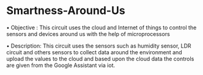 # Smartness-Around-Us
•	Objective : This circuit uses the cloud and Internet of things to control the sensors and devices around us with the help of microprocessors

•	Description: This circuit uses the sensors such as humidity sensor, LDR circuit and others sensors to collect data around the environment and upload the values to the cloud and based upon the cloud data the controls are given from the Google Assistant via iot.
